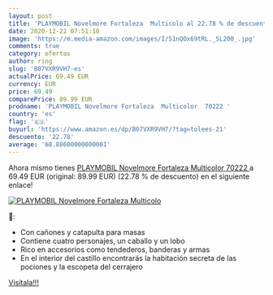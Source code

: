 ```yaml
---
layout: post
title: 'PLAYMOBIL Novelmore Fortaleza  Multicolo al 22.78 % de descuento'
date: 2020-12-22 07:51:10
image: 'https://m.media-amazon.com/images/I/51nQOx69tRL._SL200_.jpg'
comments: true
category: ofertas
author: ring
slug: 'B07VXR9VH7-es'
actualPrice: 69.49 EUR
currency: EUR
price: 69.49
comparePrice: 89.99 EUR
prodname: 'PLAYMOBIL Novelmore Fortaleza  Multicolor  70222 '
country: 'es'
flag: '🇪🇸'
buyurl: 'https://www.amazon.es/dp/B07VXR9VH7/?tag=tolees-21'
descuento: '22.78'
average: '68.88600000000001'
---
```


Ahora mismo tienes [PLAYMOBIL Novelmore Fortaleza  Multicolor  70222 ](https://www.amazon.es/dp/B07VXR9VH7/?tag=tolees-21) a 69.49 EUR (original: 89.99 EUR) (22.78 %  de descuento) en el siguiente enlace!

[![PLAYMOBIL Novelmore Fortaleza  Multicolo](https://m.media-amazon.com/images/I/51nQOx69tRL._SL200_.jpg)](https://www.amazon.es/dp/B07VXR9VH7/?tag=tolees-21)

🔎:

- Con cañones y catapulta para masas
- Contiene cuatro personajes, un caballo y un lobo
- Rico en accesorios como tendederos, banderas y armas
- En el interior del castillo encontrarás la habitación secreta de las pociones y la escopeta del cerrajero

[Visítala!!!](https://www.amazon.es/dp/B07VXR9VH7/?tag=tolees-21)
